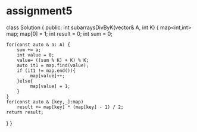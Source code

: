 # assignment5
class Solution { public: int subarraysDivByK(vector& A, int K) { map<int,int> map; map[0] = 1; int result = 0; int sum = 0;

    for(const auto & a: A) {
        sum += a;
        int value = 0;
        value= ((sum % K) + K) % K;
        auto it1 = map.find(value);
        if (it1 != map.end()){
             map[value]++;
        }else{
             map[value] = 1;
        }
    }      
    for(const auto & [key,_]:map)
        result += map[key] * (map[key] - 1) / 2; 
    return result;
}
}

